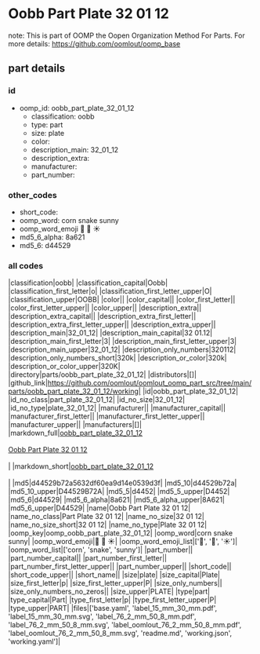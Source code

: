 # Oobb Part Plate 32 01 12  

note: This is part of OOMP the Oopen Organization Method For Parts. For more details: https://github.com/oomlout/oomp_base

##  part details





### id
* oomp_id: oobb_part_plate_32_01_12
  * classification: oobb
  * type: part
  * size: plate
  * color: 
  * description_main: 32_01_12
  * description_extra: 
  * manufacturer: 
  * part_number: 

### other_codes
* short_code: 
* oomp_word: corn snake sunny
* oomp_word_emoji :corn: :snake: :sunny:
* md5_6_alpha: 8a621
* md5_6: d44529

### all codes 
|classification|oobb|
|classification_capital|Oobb|
|classification_first_letter|o|
|classification_first_letter_upper|O|
|classification_upper|OOBB|
|color||
|color_capital||
|color_first_letter||
|color_first_letter_upper||
|color_upper||
|description_extra||
|description_extra_capital||
|description_extra_first_letter||
|description_extra_first_letter_upper||
|description_extra_upper||
|description_main|32_01_12|
|description_main_capital|32 01.12|
|description_main_first_letter|3|
|description_main_first_letter_upper|3|
|description_main_upper|32_01_12|
|description_only_numbers|320112|
|description_only_numbers_short|320k|
|description_or_color|320k|
|description_or_color_upper|320K|
|directory|parts/oobb_part_plate_32_01_12|
|distributors|[]|
|github_link|https://github.com/oomlout/oomlout_oomp_part_src/tree/main/parts/oobb_part_plate_32_01_12/working|
|id|oobb_part_plate_32_01_12|
|id_no_class|part_plate_32_01_12|
|id_no_size|32_01_12|
|id_no_type|plate_32_01_12|
|manufacturer||
|manufacturer_capital||
|manufacturer_first_letter||
|manufacturer_first_letter_upper||
|manufacturer_upper||
|manufacturers|[]|
|markdown_full|[oobb_part_plate_32_01_12](https://github.com/oomlout/oomlout_oomp_part_src/tree/main/parts/oobb_part_plate_32_01_12/working)<br>[](https://github.com/oomlout/oomlout_oomp_part_src/tree/main/parts/oobb_part_plate_32_01_12/working)<br>[Oobb Part Plate 32 01 12](https://github.com/oomlout/oomlout_oomp_part_src/tree/main/parts/oobb_part_plate_32_01_12/working)<br><br>|
|markdown_short|[oobb_part_plate_32_01_12](https://github.com/oomlout/oomlout_oomp_part_src/tree/main/parts/oobb_part_plate_32_01_12/working)<br><br>|
|md5|d44529b72a5632df60ea9d14e0539d3f|
|md5_10|d44529b72a|
|md5_10_upper|D44529B72A|
|md5_5|d4452|
|md5_5_upper|D4452|
|md5_6|d44529|
|md5_6_alpha|8a621|
|md5_6_alpha_upper|8A621|
|md5_6_upper|D44529|
|name|Oobb Part Plate 32 01 12|
|name_no_class|Part Plate 32 01 12|
|name_no_size|32 01 12|
|name_no_size_short|32 01 12|
|name_no_type|Plate 32 01 12|
|oomp_key|oomp_oobb_part_plate_32_01_12|
|oomp_word|corn snake sunny|
|oomp_word_emoji|:corn: :snake: :sunny:|
|oomp_word_emoji_list|[':corn:', ':snake:', ':sunny:']|
|oomp_word_list|['corn', 'snake', 'sunny']|
|part_number||
|part_number_capital||
|part_number_first_letter||
|part_number_first_letter_upper||
|part_number_upper||
|short_code||
|short_code_upper||
|short_name||
|size|plate|
|size_capital|Plate|
|size_first_letter|p|
|size_first_letter_upper|P|
|size_only_numbers||
|size_only_numbers_no_zeros||
|size_upper|PLATE|
|type|part|
|type_capital|Part|
|type_first_letter|p|
|type_first_letter_upper|P|
|type_upper|PART|
|files|['base.yaml', 'label_15_mm_30_mm.pdf', 'label_15_mm_30_mm.svg', 'label_76_2_mm_50_8_mm.pdf', 'label_76_2_mm_50_8_mm.svg', 'label_oomlout_76_2_mm_50_8_mm.pdf', 'label_oomlout_76_2_mm_50_8_mm.svg', 'readme.md', 'working.json', 'working.yaml']|
